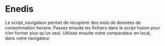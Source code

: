# Enedis
Le script_navigateur permet de récupérer des mois de données de consommation horaire. 
Passez ensuite les fichiers dans le script fusion pour n’en former plus qu’un seul.
Utilisez ensuite notre comparateur en local, dans votre navigateur.

